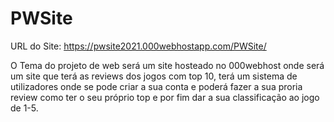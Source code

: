 # PWSite

URL do Site: https://pwsite2021.000webhostapp.com/PWSite/

O Tema do projeto de web será um site hosteado no 000webhost onde será um site que terá as reviews dos jogos com top 10, terá um sistema de utilizadores onde se pode criar a sua conta e poderá fazer a sua proria review como ter o seu próprio top e por fim dar a sua classificação ao jogo de 1-5.
